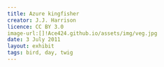 ```yaml
---
title: Azure kingfisher
creator: J.J. Harrison
licence: CC BY 3.0
image-url:[]!Ace424.github.io/assets/img/veg.jpg
date: 3 July 2011
layout: exhibit
tags: bird, day, twig
---
```

